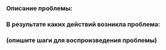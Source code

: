 ### Описание проблемы:

### В результате каких действий возникла проблема:
### (опишите шаги для воспроизведения проблемы)
